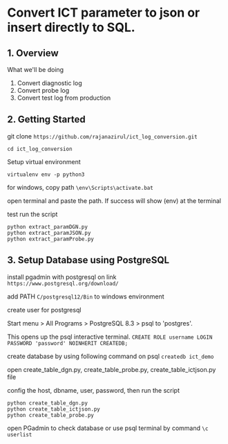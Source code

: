 # Convert ICT parameter to json or insert directly to SQL.

## 1. Overview
What we'll be doing
1. Convert diagnostic log 
2. Convert probe log
3. Convert test log from production


## 2. Getting Started
git clone `https://github.com/rajanazirul/ict_log_conversion.git`

`cd ict_log_conversion`

Setup virtual environment

`virtualenv env -p python3`

for windows, copy path `\env\Scripts\activate.bat`

open terminal and paste the path. If success will show (env) at the terminal

test run the script

```
python extract_paramDGN.py
python extract_paramJSON.py
python extract_paramProbe.py
```

## 3. Setup Database using PostgreSQL
install pgadmin with postgresql on link `https://www.postgresql.org/download/`

add PATH `C/postgresql12/Bin` to windows environment

create user for postgresql

Start menu > All Programs > PostgreSQL 8.3 > psql to 'postgres'.

This opens up the psql interactive terminal.
`CREATE ROLE username LOGIN PASSWORD 'password' NOINHERIT CREATEDB;`

create database by using following command on psql
`createdb ict_demo`

open create_table_dgn.py, create_table_probe.py, create_table_ictjson.py file

config the host, dbname, user, password, then run the script

```
python create_table_dgn.py
python create_table_ictjson.py
python create_table_probe.py
```

open PGadmin to check database or use psql terminal by command `\c userlist`



